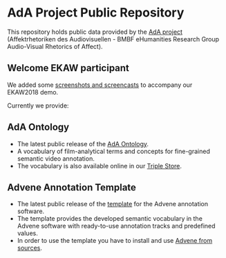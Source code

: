 # AdA Project Public Repository

This repository holds public data provided by the [AdA project](http://www.ada.cinepoetics.fu-berlin.de/) (Affektrhetoriken des Audiovisuellen - BMBF eHumanities Research Group Audio-Visual Rhetorics of Affect).

## Welcome EKAW participant
We added some [screenshots and screencasts](ekaw2018) to accompany our EKAW2018 demo.

Currently we provide:

## AdA Ontology
* The latest public release of the [AdA Ontology](https://github.com/ProjectAdA/public/tree/master/ontology).
* A vocabulary of film-analytical terms and concepts for fine-grained semantic video annotation.
* The vocabulary is also available online in our [Triple Store](http://ada.filmontology.org/).

## Advene Annotation Template
* The latest public release of the [template](https://github.com/ProjectAdA/public/tree/master/advene_template) for the Advene annotation software.
* The template provides the developed semantic vocabulary in the Advene software with ready-to-use annotation tracks and predefined values.
* In order to use the template you have to install and use [Advene from sources](https://github.com/oaubert/advene).
